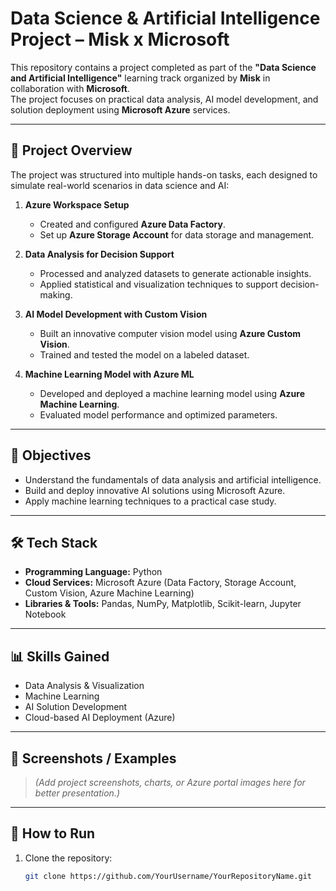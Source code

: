 # Data Science & Artificial Intelligence Project – Misk x Microsoft

This repository contains a project completed as part of the **"Data Science and Artificial Intelligence"** learning track organized by **Misk** in collaboration with **Microsoft**.  
The project focuses on practical data analysis, AI model development, and solution deployment using **Microsoft Azure** services.

---

## 📂 Project Overview

The project was structured into multiple hands-on tasks, each designed to simulate real-world scenarios in data science and AI:

1. **Azure Workspace Setup**  
   - Created and configured **Azure Data Factory**.  
   - Set up **Azure Storage Account** for data storage and management.

2. **Data Analysis for Decision Support**  
   - Processed and analyzed datasets to generate actionable insights.  
   - Applied statistical and visualization techniques to support decision-making.

3. **AI Model Development with Custom Vision**  
   - Built an innovative computer vision model using **Azure Custom Vision**.  
   - Trained and tested the model on a labeled dataset.

4. **Machine Learning Model with Azure ML**  
   - Developed and deployed a machine learning model using **Azure Machine Learning**.  
   - Evaluated model performance and optimized parameters.

---

## 🎯 Objectives

- Understand the fundamentals of data analysis and artificial intelligence.  
- Build and deploy innovative AI solutions using Microsoft Azure.  
- Apply machine learning techniques to a practical case study.

---

## 🛠️ Tech Stack

- **Programming Language:** Python  
- **Cloud Services:** Microsoft Azure (Data Factory, Storage Account, Custom Vision, Azure Machine Learning)  
- **Libraries & Tools:** Pandas, NumPy, Matplotlib, Scikit-learn, Jupyter Notebook

---

## 📊 Skills Gained

- Data Analysis & Visualization  
- Machine Learning  
- AI Solution Development  
- Cloud-based AI Deployment (Azure)

---

## 📸 Screenshots / Examples

> *(Add project screenshots, charts, or Azure portal images here for better presentation.)*

---

## 🚀 How to Run

1. Clone the repository:
   ```bash
   git clone https://github.com/YourUsername/YourRepositoryName.git
